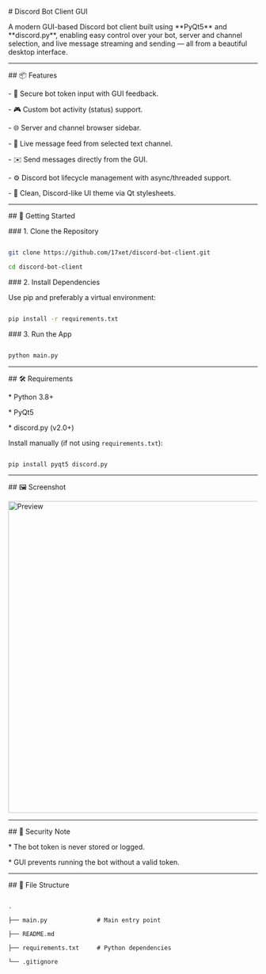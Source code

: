 \# Discord Bot Client GUI



A modern GUI-based Discord bot client built using \*\*PyQt5\*\* and \*\*discord.py\*\*, enabling easy control over your bot, server and channel selection, and live message streaming and sending — all from a beautiful desktop interface.



---



\## 📦 Features



\- 🔐 Secure bot token input with GUI feedback.

\- 🎮 Custom bot activity (status) support.

\- 🌐 Server and channel browser sidebar.

\- 💬 Live message feed from selected text channel.

\- ✉️ Send messages directly from the GUI.

\- ⚙️ Discord bot lifecycle management with async/threaded support.

\- 🧊 Clean, Discord-like UI theme via Qt stylesheets.



---



\## 🚀 Getting Started



\### 1. Clone the Repository



```bash

git clone https://github.com/17xet/discord-bot-client.git

cd discord-bot-client

````



\### 2. Install Dependencies



Use pip and preferably a virtual environment:



```bash

pip install -r requirements.txt

```



\### 3. Run the App



```bash

python main.py

```



---



\## 🛠 Requirements



\* Python 3.8+

\* PyQt5

\* discord.py (v2.0+)



Install manually (if not using `requirements.txt`):



```bash

pip install pyqt5 discord.py

```



---



\## 🖼️ Screenshot



<img width="1000" height="630" alt="Preview" src="https://github.com/user-attachments/assets/efe6a899-0cb5-4fb5-b451-e257ee19830f" />




---



\## 🔐 Security Note



\* The bot token is never stored or logged.

\* GUI prevents running the bot without a valid token.



---



\## 📁 File Structure



```plaintext

.

├── main.py              # Main entry point

├── README.md

├── requirements.txt     # Python dependencies

└── .gitignore

```

